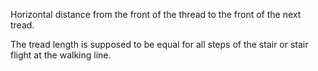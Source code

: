 Horizontal distance from the front of the thread to the front of the next tread.

The tread length is supposed to be equal for all steps of the stair or stair flight at the walking line.
